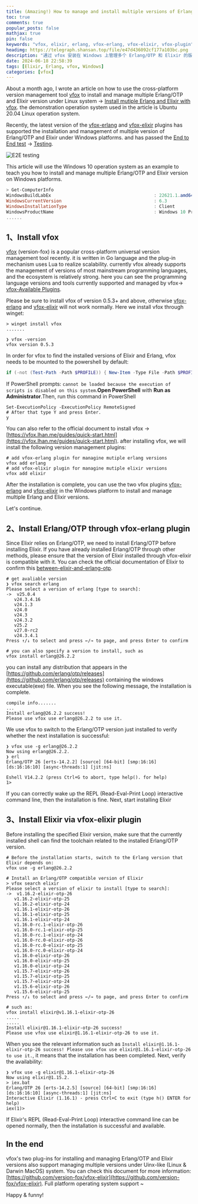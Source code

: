```yaml
---
title: (Amazing!) How to manage and install multiple versions of Erlang/OTP and Elixir via vfox in Windows
toc: true
comments: true
popular_posts: false
mathjax: true
pin: false
keywords: "vfox, elixir, erlang, vfox-erlang, vfox-elixir, vfox-plugin"
headimg: https://telegraph.shansan.top/file/e47d436092cf177a103bc.png
description: "通过 vfox 安装在 Windows 上管理多个 Erlang/OTP 和 Elixir 的版本"
date: 2024-06-18 22:58:39
tags: [Elixir, Erlang, vfox, Windows]
categories: [vfox]
---
```


About a month ago, I wrote an article on how to use the cross-platform version management tool [vfox](https://github.com/version-fox/vfox) to install and manage multiple Erlang/OTP and Elixir version under Linux system -> [Install mutiple Erlang and Elixir with vfox](https://dev.to/yeshan333/install-mutiple-erlang-and-elixir-with-vfox-57ii). the demonstration operation system used in the article is Ubuntu 20.04 Linux operation system.

Recently, the latest version of the [vfox-erlang](https://github.com/version-fox/vfox-erlang) and [vfox-elixir](https://github.com/version-fox/vfox-elixir) plugins has supported the installation and management of multiple version of Erlang/OTP and Elixir under Windows platforms. and has passed the [End to End test](https://en.wikipedia.org/wiki/System_testing) -> [Testing](https://github.com/version-fox/vfox-elixir/actions/runs/9566734284).

![E2E testing](https://telegraph.shansan.top/file/bb7f655d91fc39e97c57c.png)

This article will use the Windows 10 operation system as an example to teach you how to install and manage multiple Erlang/OTP and Elixir version on Windows platforms.

```powershell
> Get-ComputerInfo
WindowsBuildLabEx                                       : 22621.1.amd64fre.ni_release.220506-1250
WindowsCurrentVersion                                   : 6.3
WindowsInstallationType                                 : Client
WindowsProductName                                      : Windows 10 Pro
......
```

## 1、Install vfox

[vfox](https://vfox.lhan.me/) (version-fox) is a popular cross-platform universal version management tool recently. it is written in Go language and the plug-in mechanism uses Lua to realize scalability. currently vfox already supports the management of versions of most mainstream programming languages, and the ecosystem is relatively strong. here you can see the programming language versions and tools currently supported and managed by vfox->  [vfox-Available Plugins](https://vfox.lhan.me/plugins/available.html).

Please be sure to install vfox of version 0.5.3+ and above, otherwise [vfox-erlang](https://github.com/version-fox/vfox-erlang) and [vfox-elixir](https://github.com/version-fox/vfox-elixir) will not work normally. Here we install vfox through winget:

```shell
> winget install vfox
.......

❯ vfox -version
vfox version 0.5.3
```

In order for vfox to find the installed versions of Elixir and Erlang, vfox needs to be mounted to the powershell by default:


```PowerShell
if (-not (Test-Path -Path $PROFILE)) { New-Item -Type File -Path $PROFILE -Force }; Add-Content -Path $PROFILE -Value 'Invoke-Expression "$(vfox activate pwsh)"'
```

If PowerShell prompts: `cannot be loaded because the execution of scripts is disabled on this system`.**Open PowerShell** with **Run as Administrator**.Then, run this command in PowerShell

```shell
Set-ExecutionPolicy -ExecutionPolicy RemoteSigned
# After that type Y and press Enter.
y
```

You can also refer to the official document to install vfox -> [https://vfox.lhan.me/guides/quick-start.html](https://vfox.lhan.me/guides/quick-start.html). after installing vfox, we will install the following version management plugins:

```shell
# add vfox-erlang plugin for managine mutiple erlang versions
vfox add erlang
# add vfox-elixir plugin for managine mutiple elixir versions
vfox add elixir
```

After the installation is complete, you can use the two vfox plugins [vfox-erlang](https://github.com/version-fox/vfox-erlang) and [vfox-elixir](https://github.com/version-fox/vfox-elixir) in the Windows platform to install and manage multiple Erlang and Elixir versions.

Let's continue.

## 2、Install Erlang/OTP through vfox-erlang plugin

Since Elixir relies on Erlang/OTP, we need to install Erlang/OTP before installing Elixir. If you have already installed Erlang/OTP through other methods, please ensure that the version of Elixir installed through vfox-elixir is compatible with it. You can check the official documentation of Elixir to confirm this [between-elixir-and-erlang-otp](https://hexdocs.pm/elixir/1.16.2/compatibility-and-deprecations.html#between-elixir-and-erlang-otp).

```shell
# get avaliable version
❯ vfox search erlang
Please select a version of erlang [type to search]: 
->  v25.0.4
   v24.3.4.16
   v24.1.3
   v24.0
   v24.3
   v24.3.2
   v25.2
   v27.0-rc2
   v24.3.4.1
Press ↑/↓ to select and press ←/→ to page, and press Enter to confirm

# you can also specify a version to install, such as
vfox install erlang@26.2.2
```

you can install any distribution that appears in the [https://github.com/erlang/otp/releases](https://github.com/erlang/otp/releases) containing the windows executable(exe) file. When you see the following message, the installation is complete.

```shell
compile info.......
...
Install erlang@26.2.2 success! 
Please use vfox use erlang@26.2.2 to use it.
```

We use vfox to switch to the Erlang/OTP version just installed to verify whether the next installation is successful:

```shell
❯ vfox use -g erlang@26.2.2
Now using erlang@26.2.2.
❯ erl
Erlang/OTP 26 [erts-14.2.2] [source] [64-bit] [smp:16:16] [ds:16:16:10] [async-threads:1] [jit:ns]

Eshell V14.2.2 (press Ctrl+G to abort, type help(). for help)
1> 
```

If you can correctly wake up the REPL (Read-Eval-Print Loop) interactive command line, then the installation is fine. Next, start installing Elixir

## 3、Install Elixir via vfox-elixir plugin

Before installing the specified Elixir version, make sure that the currently installed shell can find the toolchain related to the installed Erlang/OTP version.

```shell
# Before the installation starts, switch to the Erlang version that Elixir depends on:
vfox use -g erlang@26.2.2

# Install an Erlang/OTP compatible version of Elixir
> vfox search elixir
Please select a version of elixir to install [type to search]:
->  v1.16.2-elixir-otp-26
   v1.16.2-elixir-otp-25
   v1.16.2-elixir-otp-24
   v1.16.1-elixir-otp-26
   v1.16.1-elixir-otp-25
   v1.16.1-elixir-otp-24
   v1.16.0-rc.1-elixir-otp-26
   v1.16.0-rc.1-elixir-otp-25
   v1.16.0-rc.1-elixir-otp-24
   v1.16.0-rc.0-elixir-otp-26
   v1.16.0-rc.0-elixir-otp-25
   v1.16.0-rc.0-elixir-otp-24
   v1.16.0-elixir-otp-26
   v1.16.0-elixir-otp-25
   v1.16.0-elixir-otp-24
   v1.15.7-elixir-otp-26
   v1.15.7-elixir-otp-25
   v1.15.7-elixir-otp-24
   v1.15.6-elixir-otp-26
   v1.15.6-elixir-otp-25
Press ↑/↓ to select and press ←/→ to page, and press Enter to confirm

# such as:
vfox install elixir@v1.16.1-elixir-otp-26
.....
.....
Install elixir@1.16.1-elixir-otp-26 success!
Please use vfox use elixir@1.16.1-elixir-otp-26 to use it.
```

When you see the relevant information such as `Install elixir@1.16.1-elixir-otp-26 success! Please use vfox use elixir@1.16.1-elixir-otp-26 to use it.`, it means that the installation has been completed. Next, verify the availability:

```shell
❯ vfox use -g elixir@1.16.1-elixir-otp-26
Now using elixir@1.15.2.
> iex.bat
Erlang/OTP 26 [erts-14.2.5] [source] [64-bit] [smp:16:16] [ds:16:16:10] [async-threads:1] [jit:ns]                                                                                                                                              Interactive Elixir (1.16.1) - press Ctrl+C to exit (type h() ENTER for help)
iex(1)>
```

If Elixir's REPL (Read-Eval-Print Loop) interactive command line can be opened normally, then the installation is successful and available.

## In the end

vfox's two plug-ins for installing and managing Erlang/OTP and Elixir versions also support managing multiple versions under Uinx-like (Linux & Darwin MacOS) system. You can check this document for more information:[https://github.com/version-fox/vfox-elixir](https://github.com/version-fox/vfox-elixir). Full platform operating system support ~

Happy & funny!
